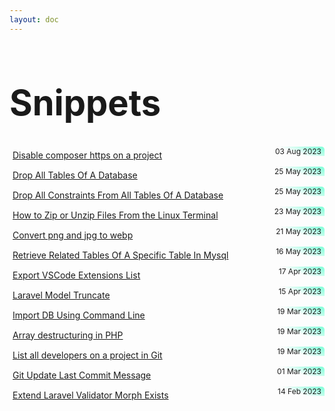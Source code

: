 ```yaml
---
layout: doc
---
```


<style>
    .article-list span {
      background: var(--vp-c-brand)
    }
    .article-list {
      padding-bottom: 1rem;
      padding-top: 1rem;
      border: 1px solid var(--vp-c-divider-light);
      border-radius: 5px;
      margin: 5px 0;
      padding: 5px;
      
    }
    .article-list:hover {
      box-shadow: 0 2px 8px rgb(0 0 0 / 33%);
    }
    .article-list span {
      background: rgb(120,255,214);
      background: linear-gradient(200deg, rgba(120,255,214,1) 0%, rgba(168,255,120,0) 60%);
    }
    .article-list .article-logo {
      margin: -5px;
      background: linear-gradient(90deg, rgba(255,255,255,1) 23%, rgba(255,255,255,0%) 98%) !important;
      position: relative;
      left: 5px;
    }
    .article-list .article-logo img {
      height: 30px !important;
      background-size: contain !important;
      background-repeat: no-repeat !important;
      background-position-y: bottom !important;
      background-position-x: right !important;
      border-radius:0;
      border-bottom-left-radius: 5px;
      padding: 2px;
      background: white;
      /* background: linear-gradient(145deg, rgba(120,255,214,1) 0%, rgba(168,255,120,0) 57%) !important; */
      position: relative;
      left: -5px;
    }
    
    .article-list a {
      display: flex;
      justify-content: left;
    }

    .border-t {
      border-top: solid 0.5px #bbb;
    }

    .article-list span {
      float: right;
      font-size: 12px;
      padding: 0 5px;
      border-radius: 0;
      margin: -5px;
      border-top-right-radius: 5px;
    }

    .title {
      line-height: 64px;
      font-size: 56px;
      color: var(--vp-c-yellow);
    }
    .rtl {
      direction: rtl
    }
</style>


<h1 class="title">Snippets</h1>

<div class="article-list text-center">
  <span>03 Aug 2023</span>
  <a href="/snippets/2023-08-03-disable-composer-https-on-project">Disable composer https on a project</a>
</div>

<div class="article-list text-center">
  <span>25 May 2023</span>
  <a href="/snippets/2023-05-25-drop-all-tables-of-a-database">Drop All Tables Of A Database</a>
</div>

<div class="article-list text-center">
  <span>25 May 2023</span>
  <a href="/snippets/2023-05-25-drop-all-constraints-from-all-tables-of-a-database">Drop All Constraints From All Tables Of A Database</a>
</div>


<div class="article-list text-center">
  <span>23 May 2023</span>
  <a href="/snippets/2023-05-23-how-to-zip-or-unzip-files-from-the-linux-terminal">How to Zip or Unzip Files From the Linux Terminal</a>
</div>

<div class="article-list text-center">
  <span>21 May 2023</span>
  <a href="/snippets/2023-05-21-convert-png-and-jpg-to-webp">Convert png and jpg to webp</a>
</div>

<div class="article-list text-center">
  <span>16 May 2023</span>
  <a href="/snippets/2023-05-16-retrieve-related-tables-of-a-specific-table-in-mysql">Retrieve Related Tables Of A Specific Table In Mysql</a>
</div>

<div class="article-list text-center">
  <span>17 Apr 2023</span>
  <a href="/snippets/2023-04-17-export-vscode-extensions-list">Export VSCode Extensions List</a>
</div>

<div class="article-list text-center">
  <span>15 Apr 2023</span>
  <a href="/snippets/2023-04-15-laravel-model-truncate">Laravel Model Truncate</a>
</div>

<div class="article-list text-center">
  <span>19 Mar 2023</span>
  <a href="/snippets/2023-03-19-import-db-using-command-line">Import DB Using Command Line</a>
</div>

<div class="article-list text-center">
  <span>19 Mar 2023</span>
  <a href="/snippets/2023-03-19-array-destructuring-in-php">Array destructuring in PHP</a>
</div>

<div class="article-list text-center">
  <span>19 Mar 2023</span>
  <a href="/snippets/2023-03-19-git-developers-list">List all developers on a project in Git</a>
</div>

<div class="article-list text-center">
  <span>01 Mar 2023</span>
  <a href="/snippets/2023-03-01-git-update-last-commit-message">Git Update Last Commit Message</a>
</div>

<div class="article-list text-center">
  <span>14 Feb 2023</span>
  <a href="/snippets/2023-02-14-extend-laravel-validator-morph-exists">Extend Laravel Validator Morph Exists</a>
</div>
